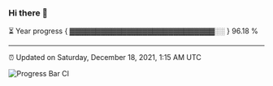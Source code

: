 ### Hi there 👋

⏳ Year progress { ▓▓▓▓▓▓▓▓▓▓▓▓▓▓▓▓▓▓▓▓▓▓▓▓▓▓▓▓░░ } 96.18 %

---

⏰ Updated on Saturday, December 18, 2021, 1:15 AM UTC

![Progress Bar CI](https://github.com/arthurbuhl/arthurbuhl/workflows/Progress%20Bar%20CI/badge.svg)
